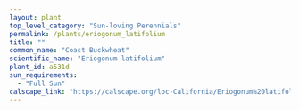 ```yaml
---
layout: plant                                                              
top_level_category: "Sun-loving Perennials"
permalink: /plants/eriogonum_latifolium
title: ""
common_name: "Coast Buckwheat"
scientific_name: "Eriogonum latifolium"
plant_id: a531d
sun_requirements:
  - "Full Sun"
calscape_link: "https://calscape.org/loc-California/Eriogonum%20latifolium(%20)"
---
```



